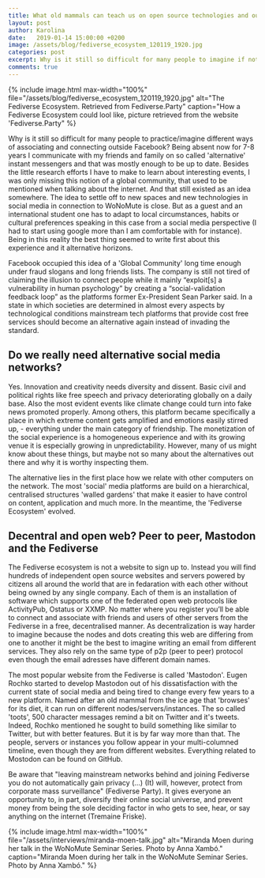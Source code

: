 ```yaml
---
title: What old mammals can teach us on open source technologies and ourselves
layout: post
author: Karolina
date:   2019-01-14 15:00:00 +0200
image: /assets/blog/fediverse_ecosystem_120119_1920.jpg
categories: post
excerpt: Why is it still so difficult for many people to imagine if not practice different ways of associating and connecting outside Facebook? Being absent now for 7-8 years I communicate with my friends and family on so called 'alternative' instant messengers and that was mostly enough to stay up to date. Besides the little research efforts I have to make to learn about interesting events, I was indeed missing this notion of a global community, that used to be mentioned when talking about the internet. And that still existed as an idea somewhere. To settle off to new spaces and new technologies in social media in connection to WoNoMute is close. But as a guest and an international student one has to adapt to local circumstances, habits or cultural preferences speaking in this case from a social media perspective (using google more than I am comfortable with for instance). Being in this reality the best thing seemed to write first about this experience and it alternative horizons.
comments: true
---
```

{% include image.html
max-width="100%" file="/assets/blog/fediverse_ecosystem_120119_1920.jpg" alt="The Fediverse Ecosystem. Retrieved from Fediverse.Party"
caption="How a Fediverse Ecosystem could lool like, picture retrieved from the website 'Fediverse.Party" %}


Why is it still so difficult for many people to practice/imagine different ways of associating and connecting outside Facebook? Being absent now for 7-8 years I communicate with my friends and family on so called 'alternative' instant messengers and that was mostly enough to be up to date. Besides the little research efforts I have to make to learn about interesting events, I was only missing this notion of a global community, that used to be mentioned when talking about the internet. And that still existed as an idea somewhere. The idea to settle off to new spaces and new technologies in social media in connection to WoNoMute is close. But as a guest and an international student one has to adapt to local circumstances, habits or cultural preferences speaking in this case from a social media perspective (I had to start using google more than I am comfortable with for instance). Being in this reality the best thing seemed to write first about this experience and it alternative horizons.


Facebook occupied this idea of a 'Global Community' long time enough under fraud slogans and long friends lists. The company is still not tired of claiming the illusion to connect people while it mainly “exploit[s] a vulnerability in human psychology” by creating a “social-validation feedback loop” as the platforms former Ex-President Sean Parker said. In a state in which societies are determined in almost every aspects by technological conditions mainstream tech platforms that provide cost free services should become an alternative again instead of invading the standard.


## Do we really need alternative social media networks?
Yes. Innovation and creativity needs diversity and dissent. Basic civil and political rights like free speech and privacy deteriorating globally on a daily base. Also the most evident events like climate change could turn into fake news promoted properly. Among others, this platform became specifically a place in which extreme content gets amplified and emotions easily stirred up, - everything under the main category of friendship. The monetization of the social experience is a homogeneous experience and with its growing venue it is especially growing in unpredictability. However, many of us might know about these things, but maybe not so many about the alternatives out there and why it is worthy inspecting them.

The alternative lies in the first place how we relate with other computers on the network. The most 'social' media platforms are build on a hierarchical, centralised structures 'walled gardens' that make it easier to have control on content, application and much more. 
In the meantime, the 'Fediverse Ecosystem' evolved.


## Decentral and open web? Peer to peer, Mastodon and the Fediverse
The Fediverse ecosystem is not a website to sign up to. Instead you will find hundreds of independent open source websites and servers powered by citizens all around the world that are in fedaration with each other without being owned by any single company. Each of them is an installation of software which supports one of the federated open web protocols like ActivityPub, Ostatus or XXMP. No matter where you register you’ll be able to connect and associate with friends and users of other servers from the Fediverse in a free, decentralised manner.
As decentralization is way harder to imagine because the nodes and dots creating this web are differing from one to another it might be the best to imagine writing an email from different services. They also rely on the same type of p2p (peer to peer) protocol even though the email adresses have different domain names.

The most popular website from the Fediverse is called 'Mastodon'. Eugen Rochko started to develop Mastodon out of his dissatisfaction with the current state of social media and being tired to change every few years to a new platform. Named after an old mammal from the ice age that 'browses' for its diet, it can run on different nodes/servers/instances. The so called 'toots', 500 character messages remind a bit on Twitter and it's tweets. Indeed, Rochko mentioned he sought to build something like similar to Twitter, but with better features. But it is by far way more than that. The people, servers or instances you follow appear in your multi-columned timeline, even though they are from different websites. Everything related to Mostodon can be found on GitHub.

Be aware that "leaving mainstream networks behind and joining Fediverse you do not automatically gain privacy (...) (It) will, however, protect from corporate mass surveillance" (Fediverse Party). It gives everyone an opportunity to, in part, diversify their online social universe, and prevent money from being the sole deciding factor in who gets to see, hear, or say anything on the internet (Tremaine Friske). 

<!-- Template for inserting images -->

{% include image.html
max-width="100%" file="/assets/interviews/miranda-moen-talk.jpg" alt="Miranda Moen during her talk in the WoNoMute Seminar Series. Photo by Anna Xambó."
caption="Miranda Moen during her talk in the WoNoMute Seminar Series. Photo by Anna Xambó." %}
